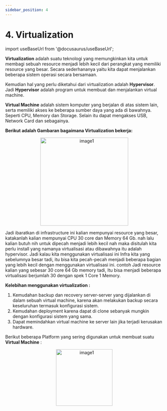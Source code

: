 ```yaml
---
sidebar_position: 4
---
```


# 4. Virtualization  

import useBaseUrl from '@docusaurus/useBaseUrl';

**Virtualization** adalah suatu teknologi yang memungkinkan kita untuk membagi sebuah resource menjadi lebih kecil dari perangkat yang memiliki resource yang besar. 
Secara sederhananya yaitu kita dapat menjalankan beberapa sistem operasi secara bersamaan.

Kemudian hal yang perlu diketahui dari virtualization adalah **Hypervisor**. 
Jadi **Hypervisor** adalah program untuk membuat dan menjalankan virtual machine.

**Virtual Machine** adalah sistem komputer yang berjalan di atas sistem lain, serta memiliki akses ke beberapa sumber daya yang ada di bawahnya. Seperti CPU, Memory dan Storage. Selain itu dapat mengakses USB, Network Card dan sebagainya.

**Berikut adalah Gambaran bagaimana Virtualization bekerja:**
<center>
<img alt="image1" src={useBaseUrl('img/docs/image-8.png')} height="280px"/>
</center>

Jadi ibaratkan di infrastructure ini kalian mempunyai resource yang besar, katakanlah kalian mempunyai CPU 30 core dan Memory 64 Gb. nah lalu kalian butuh nih untuk dipecah menjadi lebih kecil nah maka disitulah kita perlu install yang namanya virtualisasi atau dibawahnya itu adalah hypervisor. Jadi kalau kita menggunakan virtualisasi ini Infra kita yang sebelumnya besar tadi, itu bisa kita pecah-pecah menjadi beberapa bagian yang lebih kecil dengan menggunakan virtualisasi ini. contoh Jadi resource kalian yang sebesar 30 core 64 Gb memory tadi, Itu bisa menjadi beberapa virtualisasi berjumlah 30 dengan spek 1 Core 1 Memory. 

**Kelebihan menggunakan virtualization :**
1. Kemudahan backup dan recovery server-server yang dijalankan di dalam sebuah virtual machine, karena akan melakukan backup secara keseluruhan termasuk konfigurasi sistem.
2. Kemudahan deployment karena dapat di clone sebanyak mungkin dengan konfigurasi sistem yang sama.
3. Dapat memindahkan virtual machine ke server lain jika terjadi kerusakan hardware.

Berikut beberapa Platform yang sering digunakan untuk membuat suatu **Virtual Machine** :
<center>
  <img alt="image1" src={useBaseUrl('img/docs/image-9.png')} height="180px"/>
</center>
